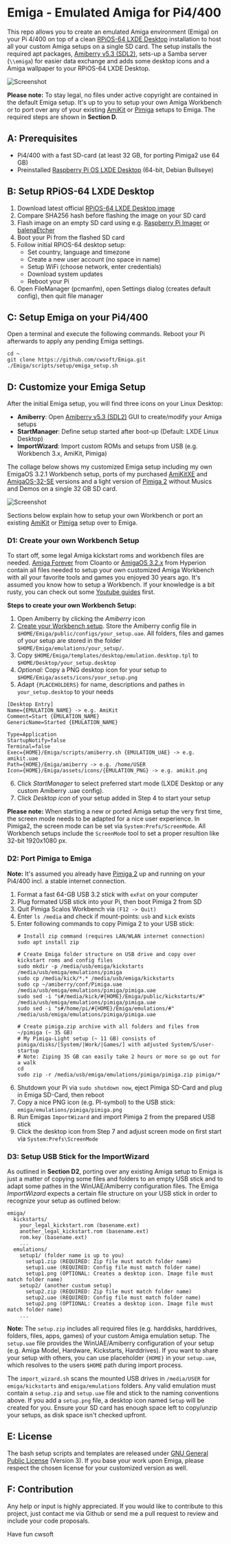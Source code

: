 # Emiga - Emulated Amiga for Pi4/400
This repo allows you to create an emulated Amiga environment (Emiga) on your Pi 4/400 on top of a clean [RPiOS-64 LXDE Desktop](https://www.raspberrypi.com/software/operating-systems/#raspberry-pi-os-64-bit) installation to host all your custom Amiga setups on a single SD card. The setup installs the required apt packages, [Amiberry v5.3 (SDL2)](https://github.com/BlitterStudio/amiberry), sets-up a Samba server (`\\emiga`) for easier data exchange and adds some desktop icons and a Amiga wallpaper to your RPiOS-64 LXDE Desktop.

![Screenshot](./assets/screenshots/emiga_env.png)

**Please note:** To stay legal, no files under active copyright are contained in the default Emiga setup. It's up to you to setup your own Amiga Workbench or to port over any of your existing [AmiKit](https://www.amikit.amiga.sk) or [Pimiga](https://youtube.com/watch?v=KLJk8fTjQLw) setups to Emiga. The required steps are shown in
**Section D**.

## A: Prerequisites
- Pi4/400 with a fast SD-card (at least 32 GB, for porting Pimiga2 use 64 GB)
- Preinstalled [Raspberry Pi OS LXDE Desktop](https://www.raspberrypi.com/software/operating-systems/#raspberry-pi-os-64-bit) (64-bit, Debian Bullseye)

## B: Setup RPiOS-64 LXDE Desktop
1. Download latest official [RPiOS-64 LXDE Desktop image](https://www.raspberrypi.com/software/operating-systems/#raspberry-pi-os-64-bit)
2. Compare SHA256 hash before flashing the image on your SD card
3. Flash image on an empty SD card using e.g. [Raspberry Pi Imager](https://www.raspberrypi.com/software/) or [balenaEtcher](https://www.balena.io/etcher/)
4. Boot your Pi from the flashed SD card
5. Follow initial RPiOS-64 desktop setup:
   - Set country, language and timezone
   - Create a new user account (no space in name)
   - Setup WiFi (choose network, enter credentials)
   - Download system updates
   - Reboot your Pi
6. Open FileManager (pcmanfm), open Settings dialog (creates default config), then quit file manager

## C: Setup Emiga on your Pi4/400
Open a terminal and execute the following commands. Reboot your Pi afterwards to apply any pending Emiga settings.
```
cd ~
git clone https://github.com/cwsoft/Emiga.git
./Emiga/scripts/setup/emiga_setup.sh
```
## D: Customize your Emiga Setup
After the initial Emiga setup, you will find three icons on your Linux Desktop:
- **Amiberry**: Open [Amiberry v5.3 (SDL2)](https://github.com/BlitterStudio/amiberry) GUI to create/modify your Amiga setups
- **StartManager**: Define setup started after boot-up (Default: LXDE Linux Desktop)
- **ImportWizard**: Import custom ROMs and setups from USB (e.g. Workbench 3.x, AmiKit, Pimiga)

The collage below shows my customized Emiga setup including my own EmigaOS 3.2.1 Workbench setup, ports of my purchased [AmiKitXE](https://www.amikit.amiga.sk) and [AmigaOS-32-SE](https://www.youtube.com/watch?v=p0AUsKNsFFo&list=PLPPMLgyyaMutm5waSlND4w-01SHVCbZwt&index=5) versions and a light version of [Pimiga 2](https://youtube.com/watch?v=KLJk8fTjQLw) without Musics and Demos on a single 32 GB SD card.

![Screenshot](./assets/screenshots/emiga_custom_setup_collage.png)

Sections below explain how to setup your own Workbench or port an existing [AmiKit](https://www.amikit.amiga.sk) or [Pimiga](https://youtube.com/watch?v=KLJk8fTjQLw) setup over to Emiga.

### D1: Create your own Workbench Setup
To start off, some legal Amiga kickstart roms and workbench files are needed. [Amiga Forever](https://www.amigaforever.com) from Cloanto or [AmigaOS 3.2.x](https://www.hyperion-entertainment.com) from Hyperion contain all files needed to setup your own customized Amiga Workbench with all your favorite tools and games you enjoyed 30 years ago. It's assumed you know how to setup a Workbench. If your knowledge is a bit rusty, you can check out some [Youtube guides](https://www.youtube.com/watch?v=jJG8-KG9tLI) first.

**Steps to create your own Workbench Setup:**
1. Open Amiberry by clicking the *Amiberry* icon
2. [Create your Workbench setup](https://www.youtube.com/watch?v=XKnSbTQDI_o). Store the Amiberry config file in `$HOME/Emiga/public/configs/your_setup.uae`. All folders, files and games of your setup are stored in the folder `$HOME/Emiga/emulations/your_setup/`.
3. Copy `$HOME/Emiga/templates/desktop/emulation.desktop.tpl` to `$HOME/Desktop/your_setup.desktop`
4. *Optional:* Copy a PNG desktop icon for your setup to `$HOME/Emiga/assets/icons/your_setup.png`
5. Adapt `{PLACEHOLDERS}` for name, descriptions and pathes in `your_setup.desktop` to your needs
```
[Desktop Entry]
Name={EMULATION_NAME} -> e.g. AmiKit
Comment=Start {EMULATION_NAME} 
GenericName=Started {EMULATION_NAME}

Type=Application
StartupNotify=false
Terminal=false
Exec={HOME}/Emiga/scripts/amiberry.sh {EMULATION_UAE} -> e.g. amikit.uae
Path={HOME}/Emiga/amiberry -> e.g. /home/USER
Icon={HOME}/Emiga/assets/icons/{EMULATION_PNG} -> e.g. amikit.png
```
6. Click *StartManager* to select preferred start mode (LXDE Desktop or any custom Amiberry .uae config).
7. Click *Desktop icon* of your setup added in Step 4 to start your setup

**Please note:** When starting a new or ported Amiga setup the very first time, the screen mode needs to be adapted for a nice user experience. In Pimiga2, the screen mode can be set via `System:Prefs/ScreenMode`. All Workbench setups include the `ScreenMode` tool to set a proper resultion like 32-bit 1920x1080 px.

### D2: Port Pimiga to Emiga
**Note:** It's assumed you already have [Pimiga 2](https://youtube.com/watch?v=KLJk8fTjQLw) up and running on your Pi4/400 incl. a stable internet connection.

1. Format a fast 64-GB USB 3.2 stick with `exFat` on your computer
2. Plug formated USB stick into your Pi, then boot Pimiga 2 from SD
3. Quit Pimiga Scalos Workbench via `(F12 -> Quit)`
4. Enter `ls /media` and check if mount-points: `usb` and `kick` exists
5. Enter following commands to copy Pimiga 2 to your USB stick:
   ```
   # Install zip command (requires LAN/WLAN internet connection)
   sudo apt install zip
   
   # Create Emiga folder structure on USB drive and copy over kickstart roms and config files
   sudo mkdir -p /media/usb/emiga/kickstarts /media/usb/emiga/emulations/pimiga
   sudo cp /media/kick/*.* /media/usb/emiga/kickstarts
   sudo cp ~/amiberry/conf/Pimiga.uae /media/usb/emiga/emulations/pimiga/pimiga.uae
   sudo sed -i "s#/media/kick/#{HOME}/Emiga/public/kickstarts/#" /media/usb/emiga/emulations/pimiga/pimiga.uae
   sudo sed -i "s#/home/pi/#{HOME}/Emiga/emulations/#" /media/usb/emiga/emulations/pimiga/pimiga.uae
   
   # Create pimiga.zip archive with all folders and files from ~/pimiga (~ 35 GB)
   # My Pimiga-Light setup (~ 11 GB) consists of pimiga/disks/[System/|Work/|Games/] with adjusted System/S/user-startup
   # Note: Ziping 35 GB can easily take 2 hours or more so go out for a walk
   cd
   sudo zip -r /media/usb/emiga/emulations/pimiga/pimiga.zip pimiga/*
   ```
6. Shutdown your Pi via `sudo shutdown now`, eject Pimiga SD-Card and plug in Emiga SD-Card, then reboot
7. Copy a nice PNG icon (e.g. PI-symbol) to the USB stick: `emiga/emulations/pimiga/pimiga.png`
8. Run Emigas `ImportWizard` and import Pimiga 2 from the prepared USB stick
9. Click the desktop icon from Step 7 and adjust screen mode on first start via `System:Prefs\ScreenMode`

### D3: Setup USB Stick for the ImportWizard
As outlined in **Section D2**, porting over any existing Amiga setup to Emiga is just a matter of copying some files and folders to an empty USB stick and to adapt some pathes in the WinUAE/Amiberry configuration files. The Emiga *ImportWizard* expects a certain file structure on your USB stick in order to recognize your setup as outlined below:
```
emiga/
  kickstarts/
    your_legal_kickstart.rom (basename.ext)
    another_legal_kickstart.rom (basename.ext)
    rom.key (basename.ext)
    ...
  emulations/
    setup1/ (folder name is up to you)
      setup1.zip (REQUIRED: Zip file must match folder name)
      setup1.uae (REQUIRED: Config file must match folder name)
      setup1.png (OPTIONAL: Creates a desktop icon. Image file must match folder name)
    setup2/ (another custum setup)
      setup2.zip (REQUIRED: Zip file must match folder name)
      setup2.uae (REQUIRED: Config file must match folder name)
      setup2.png (OPTIONAL: Creates a desktop icon. Image file must match folder name)
    ...
```

**Note:** The `setup.zip` includes all required files (e.g. harddisks, harddrives, folders, files, apps, games) of your custom Amiga emulation setup. The `setup.uae` file provides the WinUAE/Amiberry configuration of your setup (e.g. Amiga Model, Hardware, Kickstarts, Harddrives). If you want to share your setup with others, you can use placeholder `{HOME}` in your `setup.uae`, which resolves to the users `$HOME` path during import process.

The `import_wizard.sh` scans the mounted USB drives in `/media/USER` for `emiga/kickstarts` and `emiga/emulations` folders. Any valid emulation must contain a `setup.zip` and `setup.uae` file and stick to the naming conventions above. If you add a `setup.png` file, a desktop icon named `Setup` will be created for you. Ensure your SD card has enough space left to copy/unzip your setups, as disk space isn't checked upfront.

## E: License
The bash setup scripts and templates are released under [GNU General Public License](./LICENSE.txt) (Version 3). If you base your work upon Emiga, please respect the chosen license for your customized version as well.

## F: Contribution
Any help or input is highly appreciated. If you would like to contribute to this project, just contact me via Github or send me a pull request to review and include your code proposals.

Have fun
cwsoft
